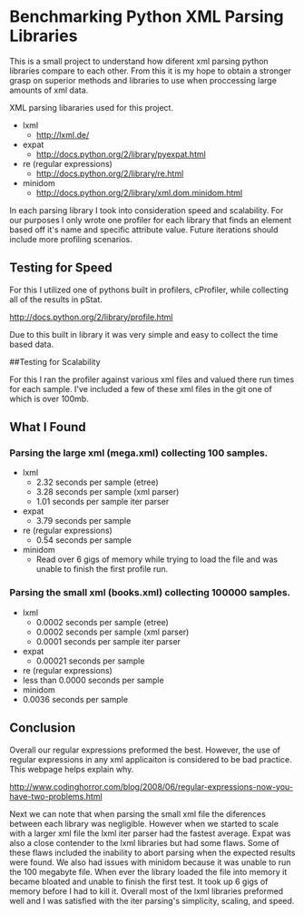 # Benchmarking Python XML Parsing Libraries

This is a small project to understand how diferent xml parsing python libraries compare to each other.  From this it is my hope to obtain a stronger grasp on superior methods and libraries to use when proccessing large amounts of xml data.

XML parsing libararies used for this project.
* lxml
  * http://lxml.de/
* expat
  * http://docs.python.org/2/library/pyexpat.html
* re (regular expressions)
  * http://docs.python.org/2/library/re.html
* minidom
  * http://docs.python.org/2/library/xml.dom.minidom.html


In each parsing library I took into consideration speed and scalability.
For our purposes I only wrote one profiler for each library that finds an element based off it's name and specific attribute value.  Future iterations should include more profiling scenarios. 

## Testing for Speed

For this I utilized one of pythons built in profilers, cProfiler, while collecting all of the results in pStat.

http://docs.python.org/2/library/profile.html

Due to this built in library it was very simple and easy to collect the time based data.

##Testing for Scalability 

For this I ran the profiler against various xml files and valued there run times for each sample.  I've included a few of these xml files in the git one of which is over 100mb. 



## What I Found

### Parsing the large xml (mega.xml) collecting 100 samples.

* lxml
  * 2.32 seconds per sample (etree)
  * 3.28 seconds per sample (xml parser)
  * 1.01 seconds per sample iter parser
* expat
  * 3.79 seconds per sample
* re (regular expressions)
  * 0.54 seconds per sample
* minidom
  * Read over 6 gigs of memory while trying to load the file and was unable to finish the first profile run.

### Parsing the small xml (books.xml) collecting 100000 samples.

* lxml
  * 0.0002 seconds per sample (etree)
  * 0.0002 seconds per sample (xml parser)
  * 0.0001 seconds per sample iter parser
* expat
  * 0.00021 seconds per sample
* re (regular expressions)
 * less than 0.0000 seconds per sample
* minidom
 * 0.0036 seconds per sample

## Conclusion 
Overall our regular expressions preformed the best.  However, the use of regular expressions in any xml applicaiton is considered to be bad practice.  This webpage helps explain why.

http://www.codinghorror.com/blog/2008/06/regular-expressions-now-you-have-two-problems.html

Next we can note that when parsing the small xml file the diferences between each library was negligible. However when we started to scale with a larger xml file the lxml iter parser had the fastest average.
Expat was also a close contender to the lxml libraries but had some flaws.  Some of these flaws included the inability to abort parsing when the expected results were found.
We also had issues with minidom because it was unable to run the 100 megabyte file.  When ever the library loaded the file into memory it became bloated and unable to finish the first test.  It took up 6 gigs of memory before I had to kill it.
Overall most of the lxml libraries preformed well and I was satisfied with the iter parsing's simplicity, scaling, and speed.

